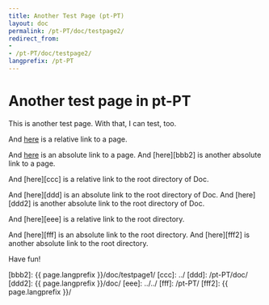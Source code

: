 ```yaml
---
title: Another Test Page (pt-PT)
layout: doc
permalink: /pt-PT/doc/testpage2/
redirect_from:
- 
- /pt-PT/doc/testpage2/
langprefix: /pt-PT
---
```


Another test page in pt-PT
==========================

This is another test page.
With that, I can test, too.

And [here][aaa] is a relative link to a page.

And [here][bbb] is an absolute link to a page.
And [here][bbb2] is another absolute link to a page.

And [here][ccc] is a relative link to the root directory of Doc.

And [here][ddd] is an absolute link to the root directory of Doc.
And [here][ddd2] is another absolute link to the root directory of Doc.

And [here][eee] is a relative link to the root directory.

And [here][fff] is an absolute link to the root directory.
And [here][fff2] is another absolute link to the root directory.

Have fun!

[aaa]: ../testpage1/
[bbb]: /pt-PT/doc/testpage1/
[bbb2]: {{ page.langprefix }}/doc/testpage1/
[ccc]: ../
[ddd]: /pt-PT/doc/
[ddd2]: {{ page.langprefix }}/doc/
[eee]: ../../
[fff]: /pt-PT/
[fff2]: {{ page.langprefix }}/
